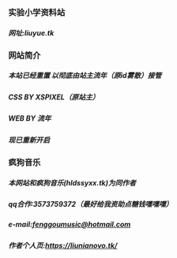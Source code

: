 ### 实验小学资料站
##### 网址:liuyue.tk
### 网站简介
##### 本站已经重置 以彻底由站主流年（原id雾散）接管
##### CSS BY XSPIXEL（原站主）
##### WEB BY 流年
##### 现已重新开启
### 疯狗音乐
##### 本网站和疯狗音乐(hldssyxx.tk)为同作者
##### qq合作:3573759372（最好给我资助点糖钱嘿嘿嘿）
##### e-mail:fenggoumusic@hotmail.com
##### 作者个人页:https://liunianovo.tk/
